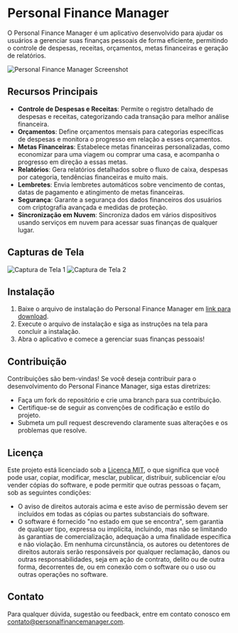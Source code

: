 # Personal Finance Manager

O Personal Finance Manager é um aplicativo desenvolvido para ajudar os usuários a gerenciar suas finanças pessoais de forma eficiente, permitindo o controle de despesas, receitas, orçamentos, metas financeiras e geração de relatórios.

![Personal Finance Manager Screenshot](screenshot.png)

## Recursos Principais

- **Controle de Despesas e Receitas**: Permite o registro detalhado de despesas e receitas, categorizando cada transação para melhor análise financeira.
- **Orçamentos**: Define orçamentos mensais para categorias específicas de despesas e monitora o progresso em relação a esses orçamentos.
- **Metas Financeiras**: Estabelece metas financeiras personalizadas, como economizar para uma viagem ou comprar uma casa, e acompanha o progresso em direção a essas metas.
- **Relatórios**: Gera relatórios detalhados sobre o fluxo de caixa, despesas por categoria, tendências financeiras e muito mais.
- **Lembretes**: Envia lembretes automáticos sobre vencimento de contas, datas de pagamento e atingimento de metas financeiras.
- **Segurança**: Garante a segurança dos dados financeiros dos usuários com criptografia avançada e medidas de proteção.
- **Sincronização em Nuvem**: Sincroniza dados em vários dispositivos usando serviços em nuvem para acessar suas finanças de qualquer lugar.

## Capturas de Tela

![Captura de Tela 1](screenshot1.png)
![Captura de Tela 2](screenshot2.png)

## Instalação

1. Baixe o arquivo de instalação do Personal Finance Manager em [link para download](#).
2. Execute o arquivo de instalação e siga as instruções na tela para concluir a instalação.
3. Abra o aplicativo e comece a gerenciar suas finanças pessoais!

## Contribuição

Contribuições são bem-vindas! Se você deseja contribuir para o desenvolvimento do Personal Finance Manager, siga estas diretrizes:

- Faça um fork do repositório e crie uma branch para sua contribuição.
- Certifique-se de seguir as convenções de codificação e estilo do projeto.
- Submeta um pull request descrevendo claramente suas alterações e os problemas que resolve.

## Licença

Este projeto está licenciado sob a [Licença MIT](LICENSE), o que significa que você pode usar, copiar, modificar, mesclar, publicar, distribuir, sublicenciar e/ou vender cópias do software, e pode permitir que outras pessoas o façam, sob as seguintes condições:
- O aviso de direitos autorais acima e este aviso de permissão devem ser incluídos em todas as cópias ou partes substanciais do software.
- O software é fornecido "no estado em que se encontra", sem garantia de qualquer tipo, expressa ou implícita, incluindo, mas não se limitando às garantias de comercialização, adequação a uma finalidade específica e não violação. Em nenhuma circunstância, os autores ou detentores de direitos autorais serão responsáveis por qualquer reclamação, danos ou outras responsabilidades, seja em ação de contrato, delito ou de outra forma, decorrentes de, ou em conexão com o software ou o uso ou outras operações no software.

## Contato

Para qualquer dúvida, sugestão ou feedback, entre em contato conosco em [contato@personalfinancemanager.com](mailto:contato@personalfinancemanager.com).
